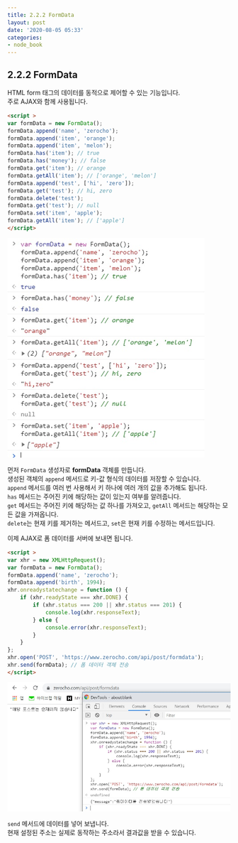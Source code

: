 ```yaml
---
title: 2.2.2 FormData
layout: post
date: '2020-08-05 05:33'
categories:
- node_book
---
```


## 2.2.2 FormData

HTML form 태그의 데이터를 동적으로 제어할 수 있는 기능입니다.  
주로 AJAX와 함께 사용됩니다.

```html
<script >
var formData = new FormData();
formData.append('name', 'zerocho');
formData.append('item', 'orange');
formData.append('item', 'melon');
formData.has('item'); // true
formData.has('money'); // false
formData.get('item'); // orange
formData.getAll('item'); // ['orange', 'melon']
formData.append('test', ['hi', 'zero']);
formData.get('test'); // hi, zero
formData.delete('test');
formData.get('test'); // null
formData.set('item', 'apple');
formData.getAll('item'); // ['apple']
</script>
```

![](/static/img/nodebook/image20.jpg)

먼저 `FormData` 생성자로 **formData** 객체를 만듭니다.  
생성된 객체의 `append` 메서드로 키-값 형식의 데이터를 저장할 수 있습니다.  
`append` 메서드를 여러 번 사용해서 키 하나에 여러 개의 값을 추가해도 됩니다.  
`has` 메서드는 주어진 키에 해당하는 값이 있는지 여부를 알려줍니다.  
`get` 메서드는 주어진 키에 해당하는 값 하나를 가져오고, `getAll` 메서드는 해당하는 모든 값을 가져옵니다.  
`delete`는 현재 키를 제거하는 메서드고, `set`은 현재 키를 수정하는 메서드입니다.

이제 AJAX로 폼 데이터를 서버에 보내면 됩니다.

```html
<script >
var xhr = new XMLHttpRequest();
var formData = new FormData();
formData.append('name', 'zerocho');
formData.append('birth', 1994);
xhr.onreadystatechange = function () {
    if (xhr.readyState === xhr.DONE) {
        if (xhr.status === 200 || xhr.status === 201) {
            console.log(xhr.responseText);
        } else {
            console.error(xhr.responseText);
        }
    }
};
xhr.open('POST', 'https://www.zerocho.com/api/post/formdata');
xhr.send(formData); // 폼 데이터 객체 전송
</script>
```

![](/static/img/nodebook/image21.jpg)

`send` 메서드에 데이터를 넣어 보냅니다.  
현재 설정된 주소는 실제로 동작하는 주소라서 결과값을 받을 수 있습니다.